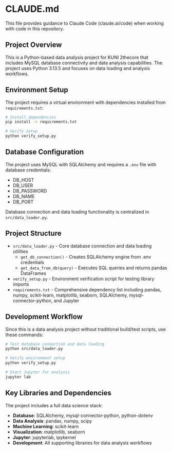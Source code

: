 # CLAUDE.md

This file provides guidance to Claude Code (claude.ai/code) when working with code in this repository.

## Project Overview

This is a Python-based data analysis project for KUNI 2thecore that includes MySQL database connectivity and data analysis capabilities. The project uses Python 3.13.5 and focuses on data loading and analysis workflows.

## Environment Setup

The project requires a virtual environment with dependencies installed from `requirements.txt`:

```bash
# Install dependencies
pip install -r requirements.txt

# Verify setup
python verify_setup.py
```

## Database Configuration

The project uses MySQL with SQLAlchemy and requires a `.env` file with database credentials:
- DB_HOST
- DB_USER  
- DB_PASSWORD
- DB_NAME
- DB_PORT

Database connection and data loading functionality is centralized in `src/data_loader.py`.

## Project Structure

- `src/data_loader.py` - Core database connection and data loading utilities
  - `get_db_connection()` - Creates SQLAlchemy engine from .env credentials
  - `get_data_from_db(query)` - Executes SQL queries and returns pandas DataFrames
- `verify_setup.py` - Environment verification script for testing library imports
- `requirements.txt` - Comprehensive dependency list including pandas, numpy, scikit-learn, matplotlib, seaborn, SQLAlchemy, mysql-connector-python, and Jupyter

## Development Workflow

Since this is a data analysis project without traditional build/test scripts, use these commands:

```bash
# Test database connection and data loading
python src/data_loader.py

# Verify environment setup
python verify_setup.py

# Start Jupyter for analysis
jupyter lab
```

## Key Libraries and Dependencies

The project includes a full data science stack:
- **Database**: SQLAlchemy, mysql-connector-python, python-dotenv
- **Data Analysis**: pandas, numpy, scipy
- **Machine Learning**: scikit-learn  
- **Visualization**: matplotlib, seaborn
- **Jupyter**: jupyterlab, ipykernel
- **Development**: All supporting libraries for data analysis workflows